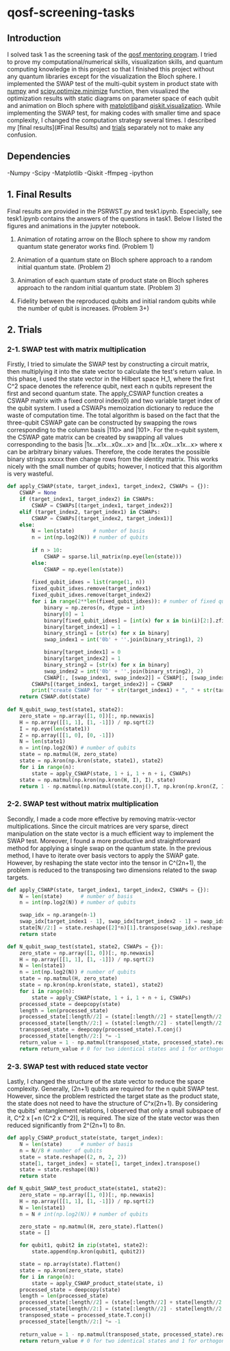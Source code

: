 # qosf-screening-tasks

## Introduction
I solved task 1 as the screening task of the [qosf mentoring program](https://qosf.org/qc_mentorship/ "qosf mentorship link"). I tried to prove my computational/numerical skills, visualization skills, and quantum computing knowledge in this project so that I finished this project without any quantum libraries except for the visualization the Bloch sphere. I implemented the SWAP test of the multi-qubit system in product state with [numpy](https://numpy.org/ "numpy official page link") and [scipy.optimize.minimize](https://docs.scipy.org/doc/scipy/reference/generated/scipy.optimize.minimize.html "scipy documentation link about optimize.minimize") function, then visualized the optimization results with static diagrams on parameter space of each qubit and animation on Bloch sphere with [matplotlib](https://matplotlib.org/ "matplotlib official page link")and [qiskit.visualization](https://qiskit.org/documentation/apidoc/visualization.html "qiskit official documentation link about qiskit.visualization library"). While implementing the SWAP test, for making codes with smaller time and space complexity, I changed the computation strategy several times. I described my [final results](#Final Results) and [trials](#Trials) separately not to make any confusion. 

## Dependencies
-Numpy
-Scipy
-Matplotlib
-Qiskit
-ffmpeg
-ipython

## 1. Final Results
Final results are provided in the PSRWST.py and tesk1.ipynb. Especially, see tesk1.ipynb contains the answers of the questions in task1. Below I listed the figures and animations in the jupyter notebook.

1. Animation of rotating arrow on the Bloch sphere to show my random quantum state generator works find. (Problem 1)

2. Animation of a quantum state on Bloch sphere approach to a random initial quantum state. (Problem 2)

3. Animation of each quantum state of product state on Bloch spheres approach to the random initial quantum state. (Problem 3)

4. Fidelity between the reproduced qubits and initial random qubits while the number of qubit is increases. (Problem 3+)



## 2. Trials

### 2-1. SWAP test with matrix multiplication
Firstly, I tried to simulate the SWAP test by constructing a circuit matrix, then multiplying it into the state vector to calculate the test's return value. In this phase, I used the state vector in the Hilbert space H_1, where the first C^2 space denotes the reference qubit, next each n qubits represent the first and second quantum state. The apply_CSWAP function creates a CSWAP matrix with a fixed control index(0) and two variable target index of the qubit system. I used a CSWAPs memoization dictionary to reduce the waste of computation time. The total algorithm is based on the fact that the three-qubit CSWAP gate can be constructed by swapping the rows corresponding to the column basis |110> and |101>. For the n-qubit system, the CSWAP gate matrix can be created by swapping all values corresponding to the basis |1x...x1x...x0x...x> and |1x...x0x...x1x...x> where x can be arbitrary binary values. Therefore, the code iterates the possible binary strings xxxxx then change rows from the identity matrix. This works nicely with the small number of qubits; however, I noticed that this algorithm is very wasteful. 

```python
def apply_CSWAP(state, target_index1, target_index2, CSWAPs = {}):
    CSWAP = None
    if (target_index1, target_index2) in CSWAPs:
        CSWAP = CSWAPs[(target_index1, target_index2)]
    elif (target_index2, target_index1) in CSWAPs:
        CSWAP = CSWAPs[(target_index2, target_index1)]
    else:
        N = len(state)      # number of basis
        n = int(np.log2(N)) # number of qubits
        
        if n > 10:
            CSWAP = sparse.lil_matrix(np.eye(len(state)))
        else:
            CSWAP = np.eye(len(state))
            
        fixed_qubit_idxes = list(range(1, n))
        fixed_qubit_idxes.remove(target_index1)
        fixed_qubit_idxes.remove(target_index2)
        for i in range(2**len(fixed_qubit_idxes)): # number of fixed qubits while applying swap gate (except control qubit)
            binary = np.zeros(n, dtype = int)
            binary[0] = 1
            binary[fixed_qubit_idxes] = [int(x) for x in bin(i)[2:].zfill(len(fixed_qubit_idxes))]
            binary[target_index1] = 1
            binary_string1 = [str(x) for x in binary]
            swap_index1 = int('0b' + ''.join(binary_string1), 2)

            binary[target_index1] = 0
            binary[target_index2] = 1
            binary_string2 = [str(x) for x in binary]
            swap_index2 = int('0b' + ''.join(binary_string2), 2)
            CSWAP[:, [swap_index1, swap_index2]] = CSWAP[:, [swap_index2, swap_index1]]
        CSWAPs[(target_index1, target_index2)] = CSWAP
        print("create CSWAP for " + str(target_index1) + ", " + str(target_index2))
    return CSWAP.dot(state)
    
def N_qubit_swap_test(state1, state2):
    zero_state = np.array([1, 0])[:, np.newaxis]
    H = np.array([[1, 1], [1, -1]]) / np.sqrt(2)
    I = np.eye(len(state1))
    Z = np.array([[1, 0], [0, -1]])
    N = len(state1)
    n = int(np.log2(N)) # number of qubits
    state = np.matmul(H, zero_state)
    state = np.kron(np.kron(state, state1), state2)
    for i in range(n):
        state = apply_CSWAP(state, 1 + i, 1 + n + i, CSWAPs)
    state = np.matmul(np.kron(np.kron(H, I), I), state)
    return 1 - np.matmul(np.matmul(state.conj().T, np.kron(np.kron(Z, I), I)), state)[0, 0].real # 0 for same two state and 1 for orthogonal state
```

### 2-2. SWAP test without matrix multiplication
Secondly, I made a code more effective by removing matrix-vector multiplications. Since the circuit matrices are very sparse, direct manipulation on the state vector is a much efficient way to implement the SWAP test. Moreover, I found a more productive and straightforward method for applying a single swap on the quantum state. In the previous method, I have to iterate over basis vectors to apply the SWAP gate. However, by reshaping the state vector into the tensor in C^(2n+1), the problem is reduced to the transposing two dimensions related to the swap targets.

```python
def apply_CSWAP(state, target_index1, target_index2, CSWAPs = {}):
    N = len(state)      # number of basis
    n = int(np.log2(N)) # number of qubits

    swap_idx = np.arange(n-1)
    swap_idx[target_index1 - 1], swap_idx[target_index2 - 1] = swap_idx[target_index2 - 1], swap_idx[target_index1 - 1]
    state[N//2:] = state.reshape([2]*n)[1].transpose(swap_idx).reshape((2**(n-1),1))
    return state

def N_qubit_swap_test(state1, state2, CSWAPs = {}):
    zero_state = np.array([1, 0])[:, np.newaxis]
    H = np.array([[1, 1], [1, -1]]) / np.sqrt(2)
    N = len(state1)
    n = int(np.log2(N)) # number of qubits
    state = np.matmul(H, zero_state)
    state = np.kron(np.kron(state, state1), state2)
    for i in range(n):
        state = apply_CSWAP(state, 1 + i, 1 + n + i, CSWAPs)
    processed_state = deepcopy(state)
    length = len(processed_state)
    processed_state[:length//2] = (state[:length//2] + state[length//2:])/np.sqrt(2)
    processed_state[length//2:] = (state[:length//2] - state[length//2:])/np.sqrt(2)
    transposed_state = deepcopy(processed_state).T.conj()
    processed_state[length//2:] *= -1
    return_value = 1 - np.matmul(transposed_state, processed_state).real
    return return_value # 0 for two identical states and 1 for orthogonal states

```

### 2-3. SWAP test with reduced state vector
Lastly, I changed the structure of the state vector to reduce the space complexity. Generally, (2n+1) qubits are required for the n qubit SWAP test. However, since the problem restricted the target state as the product state, the state does not need to have the structure of C^x(2n+1). By considering the qubits' entanglement relations, I observed that only a small subspace of it, C^2 x [+n (C^2 x C^2)], is required. The size of the state vector was then reduced significantly from 2^(2n+1) to 8n. 

```python
def apply_CSWAP_product_state(state, target_index):
    N = len(state)      # number of basis
    n = N//8 # number of qubits
    state = state.reshape((2, n, 2, 2))
    state[1, target_index] = state[1, target_index].transpose()
    state = state.reshape((N))
    return state

def N_qubit_SWAP_test_product_state(state1, state2):
    zero_state = np.array([1, 0])[:, np.newaxis]
    H = np.array([[1, 1], [1, -1]]) / np.sqrt(2)
    N = len(state1)
    n = N # int(np.log2(N)) # number of qubits

    zero_state = np.matmul(H, zero_state).flatten()
    state = []

    for qubit1, qubit2 in zip(state1, state2):
        state.append(np.kron(qubit1, qubit2))

    state = np.array(state).flatten()
    state = np.kron(zero_state, state)
    for i in range(n):
        state = apply_CSWAP_product_state(state, i)
    processed_state = deepcopy(state)
    length = len(processed_state)
    processed_state[:length//2] = (state[:length//2] + state[length//2:])/np.sqrt(2)
    processed_state[length//2:] = (state[:length//2] - state[length//2:])/np.sqrt(2)
    transposed_state = processed_state.T.conj()
    processed_state[length//2:] *= -1
    
    return_value = 1 - np.matmul(transposed_state, processed_state).real
    return return_value # 0 for two identical states and 1 for orthogonal states


```
